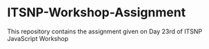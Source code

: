 # ITSNP-Workshop-Assignment
This repository contains the assignment given on Day 23rd of ITSNP JavaScript Workshop
